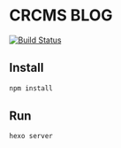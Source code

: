# CRCMS BLOG

[![Build Status](https://www.travis-ci.org/crcms/crcms.github.io.svg?branch=source)](https://www.travis-ci.org/crcms/crcms.github.io)

## Install

```bash
npm install
```

## Run

```bash
hexo server
```
